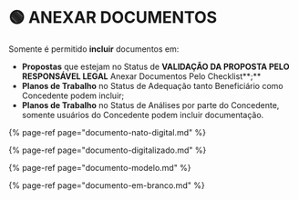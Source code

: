 # 🟢 ANEXAR DOCUMENTOS

Somente é permitido **incluir** documentos em: 

* **Propostas** que estejam no Status de **VALIDAÇÃO DA PROPOSTA PELO RESPONSÁVEL LEGAL** Anexar Documentos Pelo Checklist**;**
* **Planos de Trabalho** no Status de Adequação tanto Beneficiário como Concedente podem incluir;
* **Planos de Trabalho** no Status de Análises por parte do Concedente, somente usuários do Concedente podem incluir documentação.



{% page-ref page="documento-nato-digital.md" %}

{% page-ref page="documento-digitalizado.md" %}

{% page-ref page="documento-modelo.md" %}

{% page-ref page="documento-em-branco.md" %}



